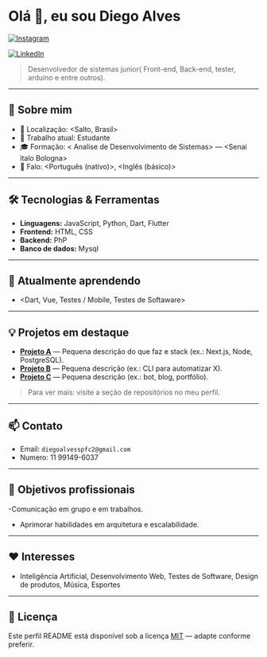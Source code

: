 # Olá 👋, eu sou Diego Alves

[![Instagram](https://img.shields.io/badge/-@dieginzx-000000?style=flat&logo=instagram&logoColor=white)](https://instagram.com/dieginzx)


[![LinkedIn](https://img.shields.io/badge/LinkedIn-@Diegoalves-blue)](https://www.linkedin.com/in/diego-alves-302369381/)  

> Desenvolvedor de sistemas junior( Front-end, Back-end, tester, arduino e entre outros).


---

## 🔭 Sobre mim
- 📍 Localização: <Salto, Brasil>
- 💼 Trabalho atual: Estudante
- 🎓 Formação: < Analise de Desenvolvimento de Sistemas> — <Senai ìtalo Bologna>
- 💬 Falo: <Português (nativo)>, <Inglês (básico)>

---

## 🛠️ Tecnologias & Ferramentas
- **Linguagens:** JavaScript, Python, Dart, Flutter
- **Frontend:** HTML, CSS
- **Backend:** PhP
- **Banco de dados:** Mysql
---

## 🌱 Atualmente aprendendo
- <Dart, Vue, Testes / Mobile, Testes de Softaware>

---

## 💡 Projetos em destaque
- **[Projeto A](https://github.com/seuusuario/projeto-a)** — Pequena descrição do que faz e stack (ex.: Next.js, Node, PostgreSQL).  
- **[Projeto B](https://github.com/seuusuario/projeto-b)** — Pequena descrição (ex.: CLI para automatizar X).  
- **[Projeto C](https://github.com/seuusuario/projeto-c)** — Pequena descrição (ex.: bot, blog, portfólio).

> Para ver mais: visite a seção de repositórios no meu perfil.

---

## 📫 Contato
- Email: `diegoalvesspfc2@gmail.com`
- Numero: 11 99149-6037

---

## 🎯 Objetivos profissionais
-Comunicação em grupo e em trabalhos.
- Aprimorar habilidades em arquitetura e escalabilidade.

---

## ❤️ Interesses
- Inteligência Artificial, Desenvolvimento Web, Testes de Software, Design de produtos, Música, Esportes

---

## 🧾 Licença
Este perfil README está disponível sob a licença [MIT](./LICENSE) — adapte conforme preferir.
